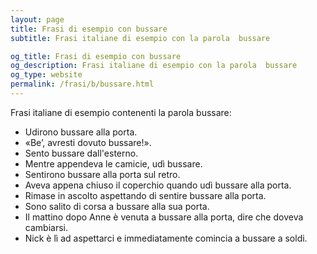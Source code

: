 ```yaml
---
layout: page
title: Frasi di esempio con bussare 
subtitle: Frasi italiane di esempio con la parola  bussare

og_title: Frasi di esempio con bussare 
og_description: Frasi italiane di esempio con la parola  bussare
og_type: website
permalink: /frasi/b/bussare.html
---
```


Frasi italiane di esempio contenenti la parola bussare:


- Udirono bussare alla porta.
- «Be’, avresti dovuto bussare!».
- Sento bussare dall'esterno.
- Mentre appendeva le camicie, udì bussare.
- Sentirono bussare alla porta sul retro.
- Aveva appena chiuso il coperchio quando udì bussare alla porta.
- Rimase in ascolto aspettando di sentire bussare alla porta.
- Sono salito di corsa a bussare alla sua porta.
- Il mattino dopo Anne è venuta a bussare alla porta, dire che doveva cambiarsi.
- Nick è lì ad aspettarci e immediatamente comincia a bussare a soldi.
